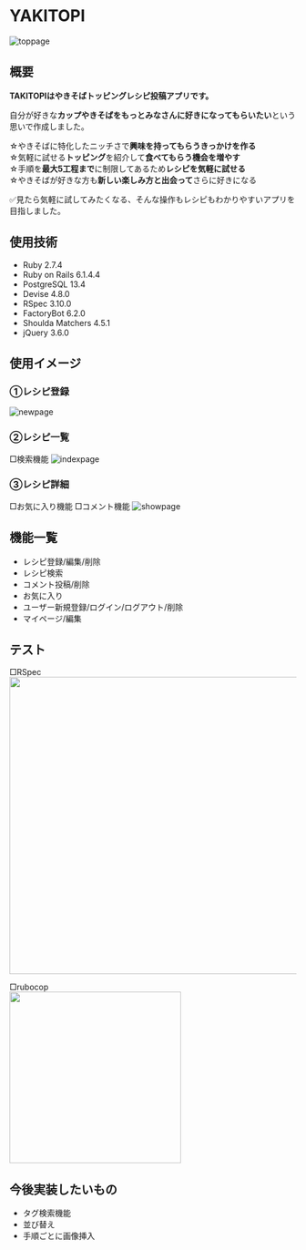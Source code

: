 # YAKITOPI

![toppage](https://user-images.githubusercontent.com/113294968/225369174-a3d16a55-b0c4-4e14-b659-e5c074bd922c.png)

## 概要
**TAKITOPIはやきそばトッピングレシピ投稿アプリです。**

自分が好きな**カップやきそばをもっとみなさんに好きになってもらいたい**という思いで作成しました。

☆やきそばに特化したニッチさで**興味を持ってもらうきっかけを作る**<br>
☆気軽に試せる**トッピング**を紹介して**食べてもらう機会を増やす**<br>
☆手順を**最大5工程まで**に制限してあるため**レシピを気軽に試せる**<br>
☆やきそばが好きな方も**新しい楽しみ方と出会って**さらに好きになる<br>

✅見たら気軽に試してみたくなる、そんな操作もレシピもわかりやすいアプリを目指しました。

## 使用技術
- Ruby 2.7.4
- Ruby on Rails 6.1.4.4
- PostgreSQL 13.4
- Devise 4.8.0
- RSpec 3.10.0
- FactoryBot 6.2.0
- Shoulda Matchers 4.5.1
- jQuery 3.6.0

## 使用イメージ
### ①レシピ登録
![newpage](https://user-images.githubusercontent.com/113294968/225369226-0484137e-15f9-45f4-b28a-d2a3e55daef2.png)

### ②レシピ一覧
□検索機能
![indexpage](https://user-images.githubusercontent.com/113294968/225369234-a200ffdf-7fe5-4682-a5de-1a998edc686d.png)

### ③レシピ詳細
□お気に入り機能
□コメント機能
![showpage](https://user-images.githubusercontent.com/113294968/225369152-033b1824-84df-4aab-9498-14a0af1a192e.png)

## 機能一覧
- レシピ登録/編集/削除
- レシピ検索
- コメント投稿/削除
- お気に入り
- ユーザー新規登録/ログイン/ログアウト/削除
- マイページ/編集

## テスト
□RSpec<br>
<img width="522" src="https://user-images.githubusercontent.com/113294968/227779145-9a3bd6c7-bf71-497d-bc02-ba021307655c.png">

□rubocop<br>
<img width="301" src="https://user-images.githubusercontent.com/113294968/227778823-a6310a6a-0041-4e2e-a704-21bfd342a32d.png">

## 今後実装したいもの
- タグ検索機能
- 並び替え
- 手順ごとに画像挿入


